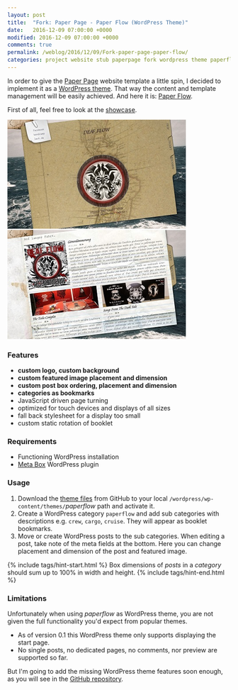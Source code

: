```yaml
---
layout: post
title:  "Fork: Paper Page - Paper Flow (WordPress Theme)"
date:   2016-12-09 07:00:00 +0000
modified: 2016-12-09 07:00:00 +0000 
comments: true
permalink: /weblog/2016/12/09/Fork-paper-page-paper-flow/
categories: project website stub paperpage fork wordpress theme paperflow deaf flow php html
---
```


In order to give the [Paper Page][paperpage] website template a little spin, I decided to implement it as a [WordPress theme][wordpressthheme]. That way the content and template management will be easily achieved. And here it is: [Paper Flow][paperflow].

<!--more-->

First of all, feel free to look at the [showcase][deafflow].


![demo-image0][paperflow-showcase0] 
![demo-image1][paperflow-showcase1]


### Features
 
 - **custom logo, custom background**
 - **custom featured image placement and dimension**
 - **custom post box ordering, placement and dimension**
 - **categories as bookmarks**
 - JavaScript driven page turning
 - optimized for touch devices and displays of all sizes
 - fall back stylesheet for a display too small
 - custom static rotation of booklet


### Requirements

 - Functioning WordPress installation
 - [Meta Box][metabox] WordPress plugin


### Usage

1) Download the [theme files][paperflow] from GitHub to your local `/wordpress/wp-content/themes/`*paperflow* path and activate it.
2) Create a WordPress category `paperflow` and add sub categories with descriptions e.g. `crew`, `cargo`, `cruise`. They will appear as booklet bookmarks.
3) Move or create WordPress posts to the sub categories. When editing a post, take note of the meta fields at the bottom. Here you can change placement and dimension of the post and featured image.


{% include tags/hint-start.html %}
Box dimensions of *posts* in a *category* should sum up to 100% in width and height.
{% include tags/hint-end.html %}




### Limitations

Unfortunately when using *paperflow* as WordPress theme, you are not given the full functionality you'd expect from popular themes.

 - As of version 0.1 this WordPress theme only supports displaying the start page.
 - No single posts, no dedicated pages, no comments, nor preview are supported so far.

 
 
But I'm going to add the missing WordPress theme features soon enough, as you will see in the [GitHub repository][paperflow].




[paperpage]: https://github.com/newtork/website-stub/tree/master/paperpage
[stub]: https://github.com/newtork/website-stub
[wordpressthheme]: https://wordpress.org/themes/
[deafflow]: https://deafflow.com/
[paperflow]: https://github.com/newtork/website-stub/tree/master/paperflow
[metabox]: https://wordpress.org/plugins/meta-box/
[paperflow-showcase0]: /content-images/paperflow-showcase0.jpg
[paperflow-showcase1]: /content-images/paperflow-showcase1.jpg